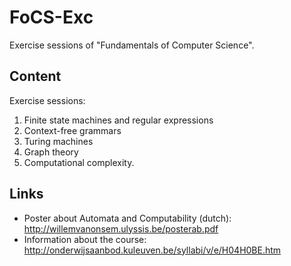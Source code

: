 FoCS-Exc
========

Exercise sessions of "Fundamentals of Computer Science".

Content
-------
Exercise sessions:

 1. Finite state machines and regular expressions
 2. Context-free grammars
 3. Turing machines
 4. Graph theory
 5. Computational complexity.

Links
-----
 - Poster about Automata and Computability (dutch): <http://willemvanonsem.ulyssis.be/posterab.pdf>
 - Information about the course: <http://onderwijsaanbod.kuleuven.be/syllabi/v/e/H04H0BE.htm>
